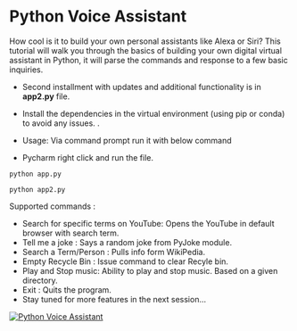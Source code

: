 # Python Voice Assistant
How cool is it to build your own personal assistants like Alexa or Siri? This tutorial will walk you through the basics of building your own digital virtual assistant in Python, it will parse the commands and response to a few basic inquiries. 

* Second installment with updates and additional functionality is in **app2.py** file.
* Install the dependencies in the virtual environment (using pip or conda) to avoid any issues. .


* Usage: Via command prompt run it with below command
* Pycharm right click and run the file.

```
python app.py
````
```
python app2.py
````



Supported commands :
* Search for specific terms on YouTube: Opens the YouTube in default browser with search term.
* Tell me a joke : Says a random joke from PyJoke module.
* Search a Term/Person : Pulls info form WikiPedia.
* Empty Recycle Bin : Issue command to clear Recyle bin.
* Play and Stop music: Ability to play and stop music. Based on a given directory.
* Exit : Quits the program.
* Stay tuned for more features in the next session...



[![Python Voice Assistant](https://github.com/hnawaz007/pythondataanalysis/blob/main/VoiceAssistant.JPG)](https://www.youtube.com/watch?v=LLZQT9-0l_8&t "Python Voice Assistant")

